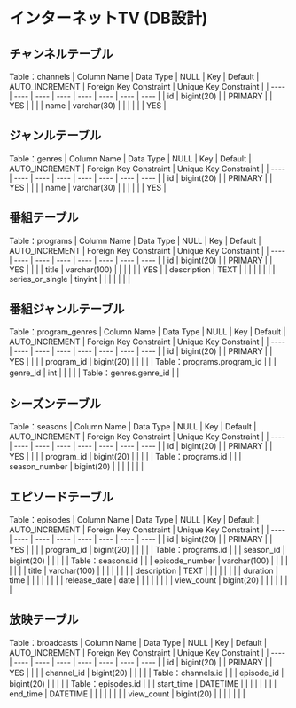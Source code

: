 # インターネットTV (DB設計)

## チャンネルテーブル

  Table：channels <!-- チャンネルテーブル  -->
  | Column Name | Data Type | NULL | Key | Default | AUTO_INCREMENT | Foreign Key Constraint | Unique Key Constraint |
  | ---- | ---- | ---- | ---- | ---- | ---- | ---- | ---- |
  | id | bigint(20) | | PRIMARY | | YES | | |
  | name | varchar(30) | | | | | | YES |

## ジャンルテーブル

  Table：genres <!-- ジャンルテーブル  -->
  | Column Name | Data Type | NULL | Key | Default | AUTO_INCREMENT | Foreign Key Constraint | Unique Key Constraint |
  | ---- | ---- | ---- | ---- | ---- | ---- | ---- | ---- |
  | id | bigint(20) | | PRIMARY | | YES | | |
  | name | varchar(30) | | | | | | YES |

## 番組テーブル

  Table：programs <!-- 番組テーブル  -->
  | Column Name | Data Type | NULL | Key | Default | AUTO_INCREMENT | Foreign Key Constraint | Unique Key Constraint |
  | ---- | ---- | ---- | ---- | ---- | ---- | ---- | ---- |
  | id | bigint(20) | | PRIMARY | | YES | | |
  | title | varchar(100) | | | | | | YES |
  | description | TEXT | | | | | | |
  | series_or_single | tinyint | | | | | | |

## 番組ジャンルテーブル

  Table：program_genres  <!-- 番組ジャンルテーブル  -->
  | Column Name | Data Type | NULL | Key | Default | AUTO_INCREMENT | Foreign Key Constraint | Unique Key Constraint |
  | ---- | ---- | ---- | ---- | ---- | ---- | ---- | ---- |
  | id | bigint(20) | | PRIMARY | | YES | | |
  | program_id | bigint(20) | | | | | Table：programs.program_id | |
  | genre_id | int | | | | | Table：genres.genre_id | |

## シーズンテーブル

  Table：seasons <!-- シーズンテーブル  -->
  | Column Name | Data Type | NULL | Key | Default | AUTO_INCREMENT | Foreign Key Constraint | Unique Key Constraint |
  | ---- | ---- | ---- | ---- | ---- | ---- | ---- | ---- |
  | id | bigint(20) | | PRIMARY | | YES | | |
  | program_id | bigint(20) | | | | | Table：programs.id | |
  | season_number | bigint(20) | | | | |  | |

## エピソードテーブル

  Table：episodes <!-- エピソードテーブル  -->
  | Column Name | Data Type | NULL | Key | Default | AUTO_INCREMENT | Foreign Key Constraint | Unique Key Constraint |
  | ---- | ---- | ---- | ---- | ---- | ---- | ---- | ---- |
  | id | bigint(20) | | PRIMARY | | YES | | |
  | program_id | bigint(20) | | | | | Table：programs.id | |
  | season_id | bigint(20) | | | | | Table：seasons.id | |
  | episode_number | varchar(100) | | | | |  | |
  | title | varchar(100) | | | | |  | |
  | description | TEXT | | | | |  | |
  | duration | time | | | | |  | |
  | release_date | date | | | | |  | |
  | view_count | bigint(20) | | | | |  | |

## 放映テーブル

  Table：broadcasts <!-- 放映テーブル  -->
  | Column Name | Data Type | NULL | Key | Default | AUTO_INCREMENT | Foreign Key Constraint | Unique Key Constraint |
  | ---- | ---- | ---- | ---- | ---- | ---- | ---- | ---- |
  | id | bigint(20) | | PRIMARY | | YES | | |
  | channel_id | bigint(20) | | | | | Table：channels.id | |
  | episode_id | bigint(20) | | | | | Table：episodes.id | |
  | start_time | DATETIME | | | | |  | |
  | end_time | DATETIME | | | | |  | |
  | view_count | bigint(20) | | | | |  | |
